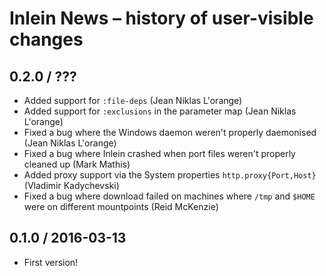 # Inlein News – history of user-visible changes

## 0.2.0 / ???

* Added support for `:file-deps` (Jean Niklas L'orange)
* Added support for `:exclusions` in the parameter map (Jean Niklas L'orange)
* Fixed a bug where the Windows daemon weren't properly daemonised (Jean Niklas L'orange)
* Fixed a bug where Inlein crashed when port files weren't properly cleaned up (Mark Mathis)
* Added proxy support via the System properties `http.proxy{Port,Host}` (Vladimir Kadychevski)
* Fixed a bug where download failed on machines where `/tmp` and `$HOME` were on
  different mountpoints (Reid McKenzie)

## 0.1.0 / 2016-03-13

* First version!
